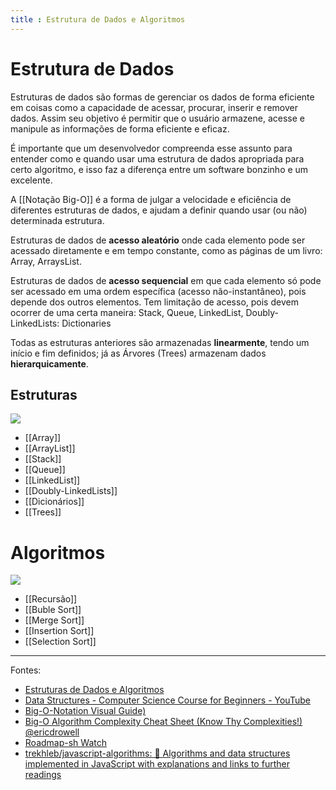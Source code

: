 ```yaml
---
title : Estrutura de Dados e Algoritmos
---
```


# Estrutura de Dados
Estruturas de dados são formas de gerenciar os dados de forma eficiente em coisas como a capacidade de acessar, procurar, inserir e remover dados. Assim seu objetivo é permitir que o usuário armazene, acesse e manipule as informações de forma eficiente e eficaz.

É importante que um desenvolvedor compreenda esse assunto para entender como e quando usar uma estrutura de dados apropriada para certo algoritmo, e isso faz a diferença entre um software bonzinho e um excelente.

A [[Notação Big-O]] é a forma de julgar a velocidade e eficiência de diferentes estruturas de dados, e ajudam a definir quando usar (ou não) determinada estrutura.

Estruturas de dados de **acesso aleatório** onde cada elemento pode ser acessado diretamente e em tempo constante, como as páginas de um livro: Array, ArraysList.

Estruturas de dados de **acesso sequencial** em que cada elemento só pode ser acessado em uma ordem específica (acesso não-instantâneo), pois depende dos outros elementos. Tem limitação de acesso, pois devem ocorrer de uma certa maneira: Stack, Queue, LinkedList, Doubly-LinkedLists: Dictionaries

Todas as estruturas anteriores são armazenadas **linearmente**, tendo um início e fim definidos; já as Árvores (Trees) armazenam dados **hierarquicamente**.

## Estruturas
![](https://miro.medium.com/max/1400/1*J8w0UxN-D5dqtWV4Dl3vXQ.png)

- [[Array]]
- [[ArrayList]]
- [[Stack]]
- [[Queue]]
- [[LinkedList]]
- [[Doubly-LinkedLists]]
- [[Dicionários]]
- [[Trees]]

# Algoritmos
![](https://static.packt-cdn.com/products/9781789805789/graphics/assets/e82896f2-626c-45f7-9ce7-54b0be484b54.png)

- [[Recursão]]
- [[Buble Sort]]
- [[Merge Sort]]
- [[Insertion Sort]]
- [[Selection Sort]]

---
Fontes:
- [Estruturas de Dados e Algoritmos](https://joaoarthurbm.github.io/eda/)
- [Data Structures - Computer Science Course for Beginners - YouTube](https://www.youtube.com/watch?v=zg9ih6SVACc)
- [Big-O-Notation Visual Guide)](https://roadmap.sh/guides/big-o-notation.png)
- [Big-O Algorithm Complexity Cheat Sheet (Know Thy Complexities!) @ericdrowell](https://www.bigocheatsheet.com/)
- [Roadmap-sh Watch](https://roadmap.sh/watch)
- [trekhleb/javascript-algorithms: 📝 Algorithms and data structures implemented in JavaScript with explanations and links to further readings](https://github.com/trekhleb/javascript-algorithms)